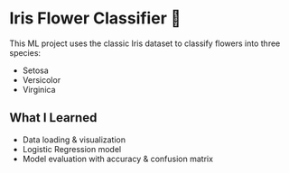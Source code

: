 # Iris Flower Classifier 🌸

This ML project uses the classic Iris dataset to classify flowers into three species:
- Setosa
- Versicolor
- Virginica

## What I Learned
- Data loading & visualization
- Logistic Regression model
- Model evaluation with accuracy & confusion matrix

